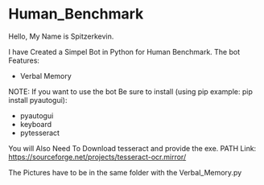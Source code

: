 # Human_Benchmark

Hello, My Name is Spitzerkevin.

I have Created a Simpel Bot in Python for Human Benchmark.
The bot Features:

- Verbal Memory


NOTE:
If you want to use the bot Be sure to install (using pip example: pip install pyautogui):

- pyautogui
- keyboard
- pytesseract

You will Also Need To Download tesseract and provide the exe. PATH
Link: https://sourceforge.net/projects/tesseract-ocr.mirror/

The Pictures have to be in the same folder with the Verbal_Memory.py


